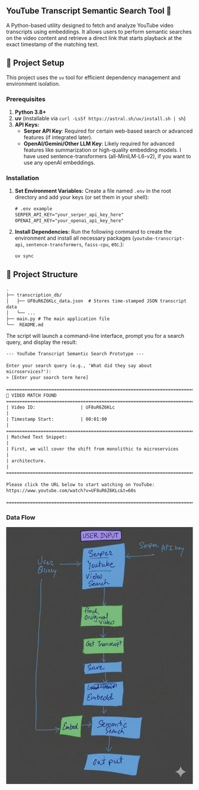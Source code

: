 ## YouTube Transcript Semantic Search Tool 🎥

A Python-based utility designed to fetch and analyze YouTube video transcripts using embeddings. It allows users to perform semantic searches on the video content and retrieve a direct link that starts playback at the exact timestamp of the matching text.

## 🚀 Project Setup

This project uses the `uv` tool for efficient dependency management and environment isolation.

### Prerequisites

1.  **Python 3.8+**
2.  **uv** (installable via `curl -LsSf https://astral.sh/uv/install.sh | sh`)
3.  **API Keys:**
      * **Serper API Key**: Required for certain web-based search or advanced features (if integrated later).
      * **OpenAI/Gemini/Other LLM Key**: Likely required for advanced features like summarization or high-quality embedding models. I have used sentence-transformers (all-MiniLM-L6-v2), if you want to use any openAI embeddings.

### Installation

1.  **Set Environment Variables:**
    Create a file named `.env` in the root directory and add your keys (or set them in your shell):

    ```
    # .env example
    SERPER_API_KEY="your_serper_api_key_here"
    OPENAI_API_KEY="your_openai_api_key_here"
    ```

2.  **Install Dependencies:**
    Run the following command to create the environment and install all necessary packages (`youtube-transcript-api`, `sentence-transformers`, `faiss-cpu`, etc.):

    ```bash
    uv sync
    ```

## 📂 Project Structure

```
.
├── transcription_db/
│   ├── UF8uR6Z6KLc_data.json  # Stores time-stamped JSON transcript data
│   └── ...
├── main.py # The main application file
└──  README.md
```
The script will launch a command-line interface, prompt you for a search query, and display the result:

```
--- YouTube Transcript Semantic Search Prototype ---

Enter your search query (e.g., 'What did they say about microservices?'):
> [Enter your search term here]

===========================================================================
🎥 VIDEO MATCH FOUND
===========================================================================
| Video ID:                 | UF8uR6Z6KLc                                   |
| Timestamp Start:          | 00:01:00                                      |
===========================================================================
| Matched Text Snippet:                                                 |
| First, we will cover the shift from monolithic to microservices       |
| architecture.                                                         |
===========================================================================

Please click the URL below to start watching on YouTube:
https://www.youtube.com/watch?v=UF8uR6Z6KLc&t=60s

===========================================================================
```


### Data Flow
![Message 1](assets/Dataflow.png)
